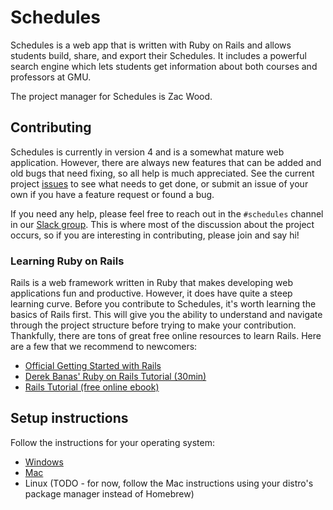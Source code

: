 # Schedules

Schedules is a web app that is written with Ruby on Rails and allows students build, share, and export their Schedules. It includes a powerful search engine which lets students get information about both courses and professors at GMU.

The project manager for Schedules is Zac Wood.

## Contributing

Schedules is currently in version 4 and is a somewhat mature web application. However, there are always new features that can be added and old bugs that need fixing, so all help is much appreciated. See the current project [issues](https://git.gmu.edu/srct/schedules/issues) to see what needs to get done, or submit an issue of your own if you have a feature request or found a bug.

If you need any help, please feel free to reach out in the `#schedules` channel in our [Slack group](https://srct.slack.com/). This is where most of the discussion about the project occurs, so if you are interesting in contributing, please join and say hi!

### Learning Ruby on Rails

Rails is a web framework written in Ruby that makes developing web applications fun and productive. However, it does have quite a steep learning curve. Before you contribute to Schedules, it's worth learning the basics of Rails first. This will give you the ability to understand and navigate through the project structure before trying to make your contribution.
Thankfully, there are tons of great free online resources to learn Rails. Here are a few that we recommend to newcomers:
- [Official Getting Started with Rails](https://guides.rubyonrails.org/getting_started.html)
- [Derek Banas' Ruby on Rails Tutorial (30min)](https://www.youtube.com/watch?v=GY7Ps8fqGdc)
- [Rails Tutorial (free online ebook)](https://www.railstutorial.org/book)


## Setup instructions

Follow the instructions for your operating system:

- [Windows](https://git.gmu.edu/srct/schedules/-/wikis/Schedules-Setup/Windows)
- [Mac](https://git.gmu.edu/srct/schedules/-/wikis/Schedules-Setup/Mac)
- Linux (TODO - for now, follow the Mac instructions using your distro's package manager instead of Homebrew)
